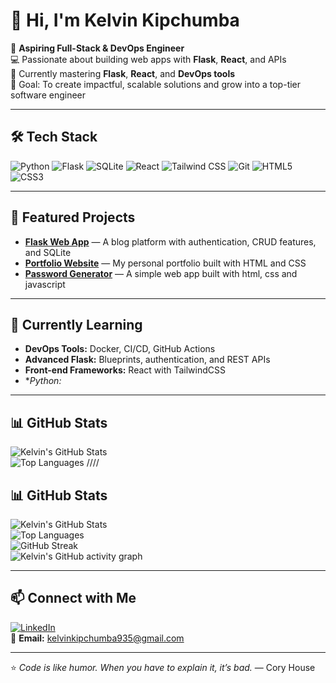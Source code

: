 # 👋 Hi, I'm Kelvin Kipchumba  

🚀 **Aspiring Full-Stack & DevOps Engineer**  
💻 Passionate about building web apps with **Flask**, **React**, and APIs  
🌱 Currently mastering **Flask**, **React**, and **DevOps tools**  
🎯 Goal: To create impactful, scalable solutions and grow into a top-tier software engineer

---

## 🛠 Tech Stack
![Python](https://img.shields.io/badge/Python-3.x-blue)
![Flask](https://img.shields.io/badge/Flask-2.x-lightgrey)
![SQLite](https://img.shields.io/badge/SQLite-3-blue)
![React](https://img.shields.io/badge/React-18-61dafb?logo=react&logoColor=black)
![Tailwind CSS](https://img.shields.io/badge/Tailwind_CSS-3-38b2ac?logo=tailwind-css&logoColor=white)
![Git](https://img.shields.io/badge/Git-F05032?logo=git&logoColor=white)
![HTML5](https://img.shields.io/badge/HTML5-E34F26?logo=html5&logoColor=white)
![CSS3](https://img.shields.io/badge/CSS3-1572B6?logo=css3&logoColor=white)

---

## 📌 Featured Projects
- [**Flask Web App**](https://github.com/KelvinKipchumba67/flask-blog) — A blog platform with authentication, CRUD features, and SQLite  
- [**Portfolio Website**](https://github.com/KelvinKipchumba67/Plp-portfolio-hackathon) — My personal portfolio built with HTML and CSS 
- [**Password Generator**](https://github.com/KelvinKipchumba67/password-generator) — A simple web app built with html, css and javascript
---

## 🌱 Currently Learning
- **DevOps Tools:** Docker, CI/CD, GitHub Actions  
- **Advanced Flask:** Blueprints, authentication, and REST APIs  
- **Front-end Frameworks:** React with TailwindCSS  
- **Python:*
---

## 📊 GitHub Stats
![Kelvin's GitHub Stats](https://github-readme-stats.vercel.app/api?username=KelvinKipchumba67&show_icons=true&theme=radical)  
![Top Languages](https://github-readme-stats.vercel.app/api/top-langs/?username=KelvinKipchumba67&layout=compact&theme=radical)
////
## 📊 GitHub Stats
![Kelvin's GitHub Stats](https://github-readme-stats.vercel.app/api?username=KelvinKipchumba67&show_icons=true&theme=radical)  
![Top Languages](https://github-readme-stats.vercel.app/api/top-langs/?username=KelvinKipchumba67&layout=compact&theme=radical)  
![GitHub Streak](https://streak-stats.demolab.com?user=KelvinKipchumba67&theme=radical&hide_border=true)  
![Kelvin's GitHub activity graph](https://github-readme-activity-graph.vercel.app/graph?username=KelvinKipchumba67&theme=react-dark)


---

## 📫 Connect with Me
[![LinkedIn](https://img.shields.io/badge/LinkedIn-KelvinKipchumba-blue?logo=linkedin)](https://www.linkedin.com/in/kelvin-kipchumba-a03980332/)  
📧 **Email:** kelvinkipchumba935@gmail.com  

---
⭐ *Code is like humor. When you have to explain it, it’s bad.* — Cory House

